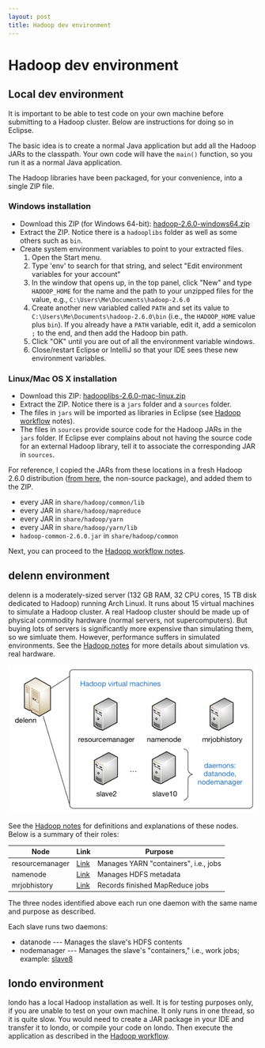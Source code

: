 ```yaml
---
layout: post
title: Hadoop dev environment
---
```


# Hadoop dev environment

## Local dev environment

It is important to be able to test code on your own machine before submitting to a Hadoop cluster. Below are instructions for doing so in Eclipse.

The basic idea is to create a normal Java application but add all the Hadoop JARs to the classpath. Your own code will have the `main()` function, so you run it as a normal Java application.

The Hadoop libraries have been packaged, for your convenience, into a single ZIP file.

### Windows installation

- Download this ZIP (for Windows 64-bit): [hadoop-2.6.0-windows64.zip](https://www.dropbox.com/s/vgsjjwxp2a7b83r/hadoop-2.6.0-windows64.zip?dl=0)
- Extract the ZIP. Notice there is a `hadooplibs` folder as well as some others such as `bin`.
- Create system environment variables to point to your extracted files.
  1. Open the Start menu.
  2. Type 'env' to search for that string, and select "Edit environment variables for your account"
  3. In the window that opens up, in the top panel, click "New" and type `HADOOP_HOME` for the name and the path to your unzipped files for the value, e.g., `C:\Users\Me\Documents\hadoop-2.6.0`
  4. Create another new variabled called `PATH` and set its value to `C:\Users\Me\Documents\hadoop-2.6.0\bin` (i.e., the `HADOOP_HOME` value plus `bin`). If you already have a `PATH` variable, edit it, add a semicolon `;` to the end, and then add the Hadoop bin path.
  5. Click "OK" until you are out of all the environment variable windows.
  6. Close/restart Eclipse or IntelliJ so that your IDE sees these new environment variables.

### Linux/Mac OS X installation

- Download this ZIP: [hadooplibs-2.6.0-mac-linux.zip](https://github.com/joshuaeckroth/cinf401-examples/raw/master/hadooplibs-2.6.0-mac-linux.zip)
- Extract the ZIP. Notice there is a `jars` folder and a `sources` folder.
- The files in `jars` will be imported as libraries in Eclipse (see [Hadoop workflow](/notes/hadoop-workflow.html) notes).
- The files in `sources` provide source code for the Hadoop JARs in the `jars` folder. If Eclipse ever complains about not having the source code for an external Hadoop library, tell it to associate the corresponding JAR in `sources`.

For reference, I copied the JARs from these locations in a fresh Hadoop 2.6.0 distribution ([from here](http://mirrors.advancedhosters.com/apache/hadoop/common/hadoop-2.6.0/), the non-source package), and added them to the ZIP.

- every JAR in `share/hadoop/common/lib`
- every JAR in `share/hadoop/mapreduce`
- every JAR in `share/hadoop/yarn`
- every JAR in `share/hadoop/yarn/lib`
- `hadoop-common-2.6.0.jar` in `share/hadoop/common`

Next, you can proceed to the [Hadoop workflow notes](/notes/hadoop-workflow.html).

## delenn environment

delenn is a moderately-sized server (132 GB RAM, 32 CPU cores, 15 TB disk dedicated to Hadoop) running Arch Linuxl. It runs about 15 virtual machines to simulate a Hadoop cluster. A real Hadoop cluster should be made up of physical commodity hardware (normal servers, not supercomputers). But buying lots of servers is significantly more expensive than simulating them, so we simluate them. However, performance suffers in simulated environments. See the [Hadoop notes](/notes/hadoop.html) for more details about simulation vs. real hardware.

![Network diagram](/images/network-diagram.png)

See the [Hadoop notes](/notes/hadoop.html) for definitions and explanations of these nodes. Below is a summary of their roles:

| Node | Link | Purpose |
| ---- | ---- | ------- |
| resourcemanager | [Link](http://localhost:9000/hadoop/resourcemanager:8088/) | Manages YARN "containers", i.e., jobs |
| namenode | [Link](http://localhost:9000/hadoop/namenode:50070/) | Manages HDFS metadata |
| mrjobhistory | [Link](http://localhost:9000/hadoop/mrjobhistory:19888/) | Records finished MapReduce jobs |

The three nodes identified above each run one daemon with the same name and purpose as described.

Each slave runs two daemons:

- datanode --- Manages the slave's HDFS contents
- nodemanager --- Manages the slave's "containers," i.e., work jobs; example: [slave8](http://localhost:9000/hadoop/slave8:8042/node)

## londo environment

londo has a local Hadoop installation as well. It is for testing purposes only, if you are unable to test on your own machine. It only runs in one thread, so it is quite slow. You would need to create a JAR package in your IDE and transfer it to londo, or compile your code on londo. Then execute the application as described in the [Hadoop workflow](/notes/hadoop-workflow.html).





